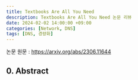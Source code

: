 ```yaml
---
title: Textbooks Are All You Need
description: Textbooks Are All You Need 논문 리뷰
date: 2024-02-02 14:00:00 +09:00
categories: [Network, DNS]
tags: [DNS, 경량화]
---
```


논문 원문 : https://arxiv.org/abs/2306.11644

## 0. Abstract

##
